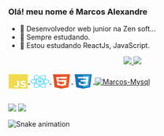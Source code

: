 ### Olá! meu nome é Marcos Alexandre

- 🔭  Desenvolvedor web junior na Zen soft...
- 🚀 Sempre estudando.
- 🌱 Estou estudando ReactJs, JavaScript.


<div align="center">
  <a href="https://github.com/Catalendas">
  <img height="180em" src="https://github-readme-stats.vercel.app/api?username=Catalendas&show_icons=true&theme=highcontrast&include_all_commits=true&count_private=true"/>
  <img height="180em" src="https://github-readme-stats.vercel.app/api/top-langs/?username=Catalendas&layout=compact&langs_count=7&theme=highcontrast"/>
</div>
  
  <div style="display: inline_block"><br>
  <img align="center" alt="Marcos-JS" height="30" width="40" src="https://raw.githubusercontent.com/devicons/devicon/master/icons/javascript/javascript-plain.svg">
<!--   <img align="center" alt="Marcos-Node" height="30" width="40" src="https://cdn.jsdelivr.net/gh/devicons/devicon/master/icons/node/node-original.svg" /> -->
  <img align="center" alt="Marcos-React" height="30" width="40" src="https://raw.githubusercontent.com/devicons/devicon/master/icons/react/react-original.svg">
  <img align="center" alt="Marcos-HTML" height="30" width="40" src="https://raw.githubusercontent.com/devicons/devicon/master/icons/html5/html5-original.svg">
  <img align="center" alt="Marcos-CSS" height="30" width="40" src="https://raw.githubusercontent.com/devicons/devicon/master/icons/css3/css3-original.svg">
<!--   <img align="center" alt="Rafa-Python" height="30" width="40" src="https://raw.githubusercontent.com/devicons/devicon/master/icons/python/python-original.svg"> -->
<!--   <img align="center" alt="Rafa-Csharp" height="30" width="40" src="https://raw.githubusercontent.com/devicons/devicon/master/icons/csharp/csharp-original.svg"> -->
    <img align="center" alt="Marcos-Mysql" height="30" width="40" src="https://cdn.jsdelivr.net/gh/devicons/devicon/icons/mysql/mysql-original.svg" /> 
</div>
  
  ##
  
  <div> 
  <a href="https://www.instagram.com/marcosale.oficial/" target="_blank"><img src="https://img.shields.io/badge/-Instagram-%23E4405F?style=for-the-badge&logo=instagram&logoColor=white" target="_blank"></a>
  <a href="https://www.linkedin.com/in/marcos-alexandre-539141226/" target="_blank"><img src="https://img.shields.io/badge/-LinkedIn-%230077B5?style=for-the-badge&logo=linkedin&logoColor=white" target="_blank"></a> 
 
  ![Snake animation](https://github.com/Catalendas/Catalendas/blob/output/github-contribution-grid-snake.svg)
 
</div>


